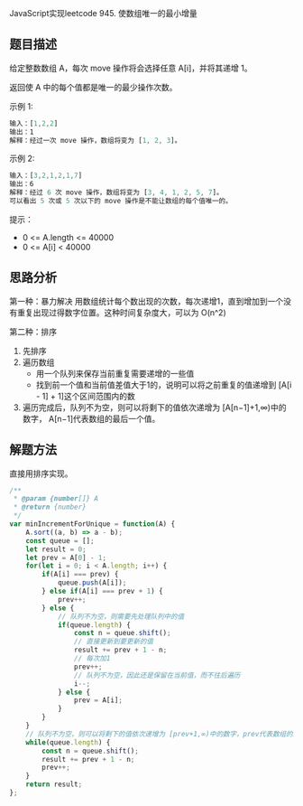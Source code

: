 
JavaScript实现leetcode 945. 使数组唯一的最小增量

## 题目描述
给定整数数组 A，每次 move 操作将会选择任意 A[i]，并将其递增 1。

返回使 A 中的每个值都是唯一的最少操作次数。

示例 1:
```js
输入：[1,2,2]
输出：1
解释：经过一次 move 操作，数组将变为 [1, 2, 3]。
```
示例 2:
```js
输入：[3,2,1,2,1,7]
输出：6
解释：经过 6 次 move 操作，数组将变为 [3, 4, 1, 2, 5, 7]。
可以看出 5 次或 5 次以下的 move 操作是不能让数组的每个值唯一的。
```
提示：
- 0 <= A.length <= 40000
- 0 <= A[i] < 40000

## 思路分析
第一种：暴力解决
用数组统计每个数出现的次数，每次递增1，直到增加到一个没有重复出现过得数字位置。这种时间复杂度大，可以为 O(n^2)

第二种：排序
1. 先排序
2. 遍历数组
   - 用一个队列来保存当前重复需要递增的一些值
   - 找到前一个值和当前值差值大于1的，说明可以将之前重复的值递增到 [A[i - 1] + 1]这个区间范围内的数
3. 遍历完成后，队列不为空，则可以将剩下的值依次递增为 [A[n−1]+1,∞)中的数字， A[n−1]代表数组的最后一个值。


## 解题方法

直接用排序实现。
```js
/**
 * @param {number[]} A
 * @return {number}
 */
var minIncrementForUnique = function(A) {
    A.sort((a, b) => a - b);
    const queue = [];
    let result = 0;
    let prev = A[0] - 1;
    for(let i = 0; i < A.length; i++) {
        if(A[i] === prev) {
            queue.push(A[i]);
        } else if(A[i] === prev + 1) {
            prev++;
        } else {
            // 队列不为空，则需要先处理队列中的值
            if(queue.length) {
                const n = queue.shift();
                // 直接更新到要更新的值
                result += prev + 1 - n;
                // 每次加1
                prev++;
                // 队列不为空，因此还是保留在当前值，而不往后遍历
                i--;
            } else {
                prev = A[i];
            }
        }
    }
    // 队列不为空，则可以将剩下的值依次递增为 [prev+1,∞)中的数字，prev代表数组的最后一个值。
    while(queue.length) {
        const n = queue.shift();
        result += prev + 1 - n;
        prev++;
    }
    return result;
};
````
